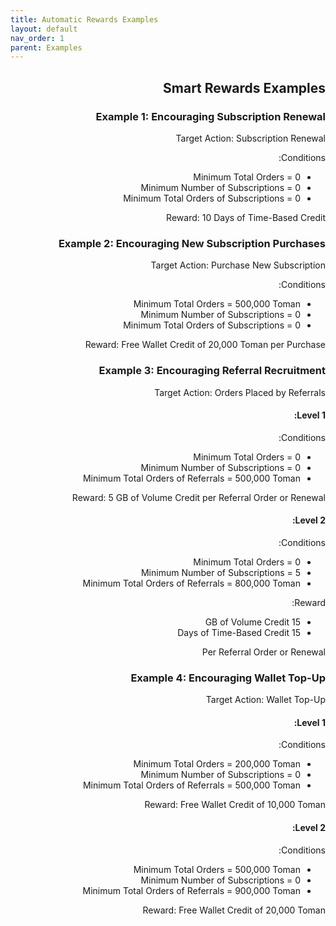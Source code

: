 ```yaml
---
title: Automatic Rewards Examples
layout: default
nav_order: 1
parent: Examples
---
```


<head>
    <meta charset="utf-8">
    <link rel="stylesheet" href="https://b3h1z.github.io/HidyBot-Docs/assets/css/style.css">
</head>
<div dir="rtl">
<h2>Smart Rewards Examples</h2>
<h3>Example 1: Encouraging Subscription Renewal</h3>
<p>Target Action: Subscription Renewal</p>
<p>Conditions:</p>
<ul>
    <li>Minimum Total Orders = 0</li>
    <li>Minimum Number of Subscriptions = 0</li>
    <li>Minimum Total Orders of Subscriptions = 0</li>
</ul>
<p>Reward: 10 Days of Time-Based Credit</p>
<h3>Example 2: Encouraging New Subscription Purchases</h3>
<p>Target Action: Purchase New Subscription</p>
<p>Conditions:</p>
<ul>
    <li>Minimum Total Orders = 500,000 Toman</li>
    <li>Minimum Number of Subscriptions = 0</li>
    <li>Minimum Total Orders of Subscriptions = 0</li>
</ul>
<p>Reward: Free Wallet Credit of 20,000 Toman per Purchase</p>
<h3>Example 3: Encouraging Referral Recruitment</h3>
<p>Target Action: Orders Placed by Referrals</p>
<h4>Level 1:</h4>
<p>Conditions:</p>
<ul>
    <li>Minimum Total Orders = 0</li>
    <li>Minimum Number of Subscriptions = 0</li>
    <li>Minimum Total Orders of Referrals = 500,000 Toman</li>
</ul>
<p>Reward: 5 GB of Volume Credit per Referral Order or Renewal</p>
<h4>Level 2:</h4>
<p>Conditions:</p>
<ul>
    <li>Minimum Total Orders = 0</li>
    <li>Minimum Number of Subscriptions = 5</li>
    <li>Minimum Total Orders of Referrals = 800,000 Toman</li>
</ul>
<p>Reward:</p>
<ul>
    <li>15 GB of Volume Credit</li>
    <li>15 Days of Time-Based Credit</li>
</ul>
<p>Per Referral Order or Renewal</p>
<h3>Example 4: Encouraging Wallet Top-Up</h3>
<p>Target Action: Wallet Top-Up</p>
<h4>Level 1:</h4>
<p>Conditions:</p>
<ul>
    <li>Minimum Total Orders = 200,000 Toman</li>
    <li>Minimum Number of Subscriptions = 0</li>
    <li>Minimum Total Orders of Referrals = 500,000 Toman</li>
</ul>
<p>Reward: Free Wallet Credit of 10,000 Toman</p>
<h4>Level 2:</h4>
<p>Conditions:</p>
<ul>
    <li>Minimum Total Orders = 500,000 Toman</li>
    <li>Minimum Number of Subscriptions = 0</li>
    <li>Minimum Total Orders of Referrals = 900,000 Toman</li>
</ul>
<p>Reward: Free Wallet Credit of 20,000 Toman</p>
</div>